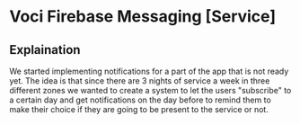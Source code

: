 # Voci Firebase Messaging [Service]

## Explaination

We started implementing notifications for a part of the app that is not ready yet.
The idea is that since there are 3 nights of service a week in three different zones we wanted to create a system to let the users "subscribe" to a certain day and get notifications on the day before to remind them to make their choice if they are going to be present to the service or not.